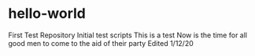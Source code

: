 # hello-world
First Test Repository
Initial test scripts
This is a test
Now is the time for all good men to come to the aid of their party
Edited 1/12/20  
